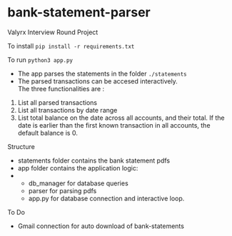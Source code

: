 # bank-statement-parser
Valyrx Interview Round Project

To install
`pip install -r requirements.txt`

To run
`python3 app.py`

- The app parses the statements in the folder `./statements`
- The parsed transactions can be accesed interactively.  
The three functionalities are : 
1. List all parsed transactions
2. List all transactions by date range
3. List total balance on the date across all accounts, and their total. If the date is earlier than the first known transaction in all accounts, the default balance is 0.

Structure
- statements folder contains the bank statement pdfs
- app folder contains the application logic:
- - db_manager for database queries
  - parser for parsing pdfs
  - app.py for database connection and interactive loop.
 
To Do
- Gmail connection for auto download of bank-statements

